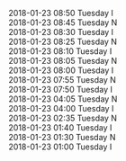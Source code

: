 2018-01-23 08:50 Tuesday  I  
2018-01-23 08:45 Tuesday  N  
2018-01-23 08:30 Tuesday  I  
2018-01-23 08:25 Tuesday  N  
2018-01-23 08:10 Tuesday  I  
2018-01-23 08:05 Tuesday  N  
2018-01-23 08:00 Tuesday  I  
2018-01-23 07:55 Tuesday  N  
2018-01-23 07:50 Tuesday  I  
2018-01-23 04:05 Tuesday  N  
2018-01-23 04:00 Tuesday  I  
2018-01-23 02:35 Tuesday  N  
2018-01-23 01:40 Tuesday  I  
2018-01-23 01:30 Tuesday  N  
2018-01-23 01:00 Tuesday  I  
